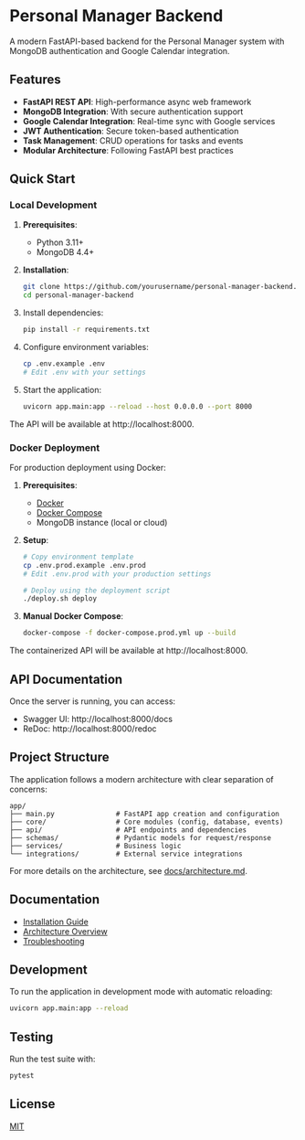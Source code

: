 # Personal Manager Backend

A modern FastAPI-based backend for the Personal Manager system with MongoDB authentication and Google Calendar integration.

## Features

- **FastAPI REST API**: High-performance async web framework
- **MongoDB Integration**: With secure authentication support
- **Google Calendar Integration**: Real-time sync with Google services
- **JWT Authentication**: Secure token-based authentication
- **Task Management**: CRUD operations for tasks and events
- **Modular Architecture**: Following FastAPI best practices

## Quick Start

### Local Development

1. **Prerequisites**:
   - Python 3.11+
   - MongoDB 4.4+

2. **Installation**:
   ```bash
   git clone https://github.com/yourusername/personal-manager-backend.git
   cd personal-manager-backend
   ```

3. Install dependencies:
   ```bash
   pip install -r requirements.txt
   ```

4. Configure environment variables:
   ```bash
   cp .env.example .env
   # Edit .env with your settings
   ```

5. Start the application:
   ```bash
   uvicorn app.main:app --reload --host 0.0.0.0 --port 8000
   ```

The API will be available at http://localhost:8000.

### Docker Deployment

For production deployment using Docker:

1. **Prerequisites**:
   - [Docker](https://www.docker.com/products/docker-desktop/)
   - [Docker Compose](https://docs.docker.com/compose/install/)
   - MongoDB instance (local or cloud)

2. **Setup**:
   ```bash
   # Copy environment template
   cp .env.prod.example .env.prod
   # Edit .env.prod with your production settings
   
   # Deploy using the deployment script
   ./deploy.sh deploy
   ```

3. **Manual Docker Compose**:
   ```bash
   docker-compose -f docker-compose.prod.yml up --build
   ```

The containerized API will be available at http://localhost:8000.

## API Documentation

Once the server is running, you can access:

- Swagger UI: http://localhost:8000/docs
- ReDoc: http://localhost:8000/redoc

## Project Structure

The application follows a modern architecture with clear separation of concerns:

```
app/
├── main.py               # FastAPI app creation and configuration
├── core/                 # Core modules (config, database, events)
├── api/                  # API endpoints and dependencies
├── schemas/              # Pydantic models for request/response
├── services/             # Business logic
└── integrations/         # External service integrations
```

For more details on the architecture, see [docs/architecture.md](docs/architecture.md).

## Documentation

- [Installation Guide](docs/installation.md)
- [Architecture Overview](docs/architecture.md)
- [Troubleshooting](docs/troubleshooting.md)

## Development

To run the application in development mode with automatic reloading:

```bash
uvicorn app.main:app --reload
```

## Testing

Run the test suite with:

```bash
pytest
```

## License

[MIT](LICENSE)
